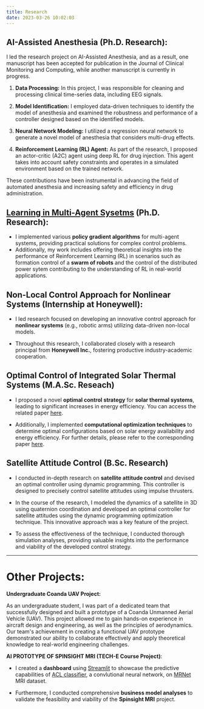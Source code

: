 ```yaml
---
title: Research
date: 2023-03-26 10:02:03
---
```


## AI-Assisted Anesthesia (Ph.D. Research):

I led the research project on AI-Assisted Anesthesia, and as a result, one manuscript has been accepted for publication in the Journal of Clinical Monitoring and Computing, while another manuscript is currently in progress. 
<!-- You can find the accepted manuscript [here](https://www.dropbox.com/scl/fi/i55y1bcum5c1ufwjriyow/Paper.pdf?rlkey=laozg4bdug1iw3it1yk9lhcuc&dl=0). -->

1. **Data Processing:** In this project, I was responsible for cleaning and processing clinical time-series data, including EEG signals.

2. **Model Identification:** I employed data-driven techniques to identify the model of anesthesia and examined the robustness and performance of a controller designed based on the identified models.

3. **Neural Network Modeling:** I utilized a regression neural network to generate a novel model of anesthesia that considers multi-drug effects.

4. **Reinforcement Learning (RL) Agent:** As part of the research, I proposed an actor-critic (A2C) agent using deep RL for drug injection. This agent takes into account safety constraints and operates in a simulated environment based on the trained network.

These contributions have been instrumental in advancing the field of automated anesthesia and increasing safety and efficiency in drug administration.

## [Learning in Multi-Agent Sysetms](https://arxiv.org/abs/2305.13476) (Ph.D. Research):

- I implemented various **policy gradient algorithms** for multi-agent systems, providing practical solutions for complex control problems.
- Additionally, my work includes offering theoretical insights into the performance of Reinforcement Learning (RL) in scenarios such as formation control of a **swarm of robots** and the control of the distributed power sytem contributing to the understanding of RL in real-world applications.

## Non-Local Control Approach for Nonlinear Systems (Internship at Honeywell):

- I led research focused on developing an innovative control approach for **nonlinear systems** (e.g., robotic arms) utilizing data-driven non-local models.

- Throughout this research, I collaborated closely with a research principal from **Honeywell Inc.**, fostering productive industry-academic cooperation.

## Optimal Control of Integrated Solar Thermal Systems (M.A.Sc. Reseach)

- I proposed a novel **optimal control strategy** for **solar thermal systems**, leading to significant increases in energy efficiency. You can access the related paper [here](https://doi.org/10.1016/j.jprocont.2019.09.008).

- Additionally, I implemented **computational optimization techniques** to determine optimal configurations based on solar energy availability and energy efficiency. For further details, please refer to the corresponding paper [here](https://doi.org/10.23919/ACC.2017.7963396).

## Satellite Attitude Control (B.Sc. Research)

- I conducted in-depth research on **satellite attitude control** and devised an optimal controller using dynamic programming. This controller is designed to precisely control satellite attitudes using impulse thrusters.

- In the course of the research, I modeled the dynamics of a satellite in 3D using quaternion coordination and developed an optimal controller for satellite attitudes using the dynamic programming optimization technique. This innovative approach was a key feature of the project.

- To assess the effectiveness of the technique, I conducted thorough simulation analyses, providing valuable insights into the performance and viability of the developed control strategy.
---
# Other Projects:

 **Undergraduate Coanda UAV Project:**

As an undergraduate student, I was part of a dedicated team that successfully designed and built a prototype of a Coanda Unmanned Aerial Vehicle (UAV). This project allowed me to gain hands-on experience in aircraft design and engineering, as well as the principles of aerodynamics. Our team's achievement in creating a functional UAV prototype demonstrated our ability to collaborate effectively and apply theoretical knowledge to real-world engineering challenges.

**AI PROTOTYPE OF SPINSIGHT MRI (TECH-E Course Project)**:
- I created a **dashboard** using [Streamlit](https://github.com/sara-hrad/MRNet-app) to showcase the predictive capabilities of [ACL classifier](https://www.ahmedbesbes.com/blog/acl-tear-detection-part-2), a convlutional neural network, on [MRNet](https://stanfordmlgroup.github.io/competitions/mrnet/) MRI dataset.

- Furthermore, I conducted comprehensive **business model analyses** to validate the feasibility and viability of the **Spinsight MRI** project.


<!-- * Python Programming ([McMaster Manufacturing Research Institute](https://www.eng.mcmaster.ca/mcmaster-manufacturing-research-institute-mmri/)):
    * Taught introductory and advanced Python programming concepts to students.
    * Developed course material, including lectures, exercises, and projects.
    * Assessed student progress through assignments and exams.
* MATLAB Programming ([McMaster Manufacturing Research Institute](https://www.eng.mcmaster.ca/mcmaster-manufacturing-research-institute-mmri/)):
    * Instructed students in MATLAB programming concepts, including arrays, loops, and functions.
    * Designed and delivered course content, such as lectures, labs, and quizzes.
    * Evaluated student performance through homework assignments and assessments.
* MATLAB & Simulink for Engineers (Sharif University of Technology):
    * Taught MATLAB and Simulink to undergraduate engineering students.
    * Developed and delivered lectures and hands-on exercises to reinforce key concepts.
    * Facilitated group discussions and provided individual support to help students master the software tools.
    * Assessed student progress through individual and group projects, as well as exams.

# Teaching Assistant:

As a teaching assistant and lecturer, I have been involved in teaching various undergraduate and graduate courses at UBC. These include:

* Electrical Circuits (UBC MECH 221)
* Instrumentation (UBC MECH 220)
* Modeling of Mechatronic Systems (UBC MECH 366)
* Mechatronics System Instrumentation (UBC MECH 421)
* Mechanical Vibration (UBC MECH 463)
* Automatic Control (UBC MECH 466)
* Modelling of Dynamic Systems (UBC MECH 529)
* Modern Control Engineering (UBC MECH 550)
* Foundations in Control Engineering (UBC MECH 522) -->
